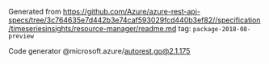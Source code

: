 Generated from https://github.com/Azure/azure-rest-api-specs/tree/3c764635e7d442b3e74caf593029fcd440b3ef82//specification/timeseriesinsights/resource-manager/readme.md tag: `package-2018-08-preview`

Code generator @microsoft.azure/autorest.go@2.1.175


